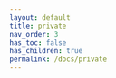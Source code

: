 ```yaml
---
layout: default
title: private
nav_order: 3
has_toc: false
has_children: true
permalink: /docs/private
---
```

